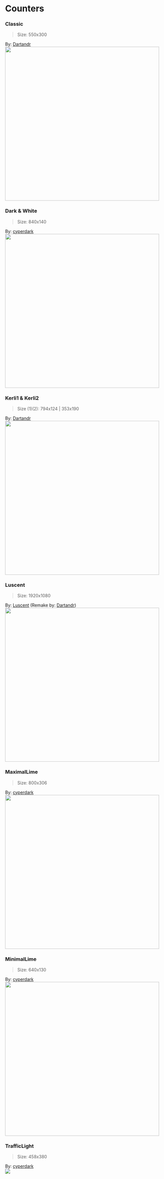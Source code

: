 # Counters
### Classic
> Size: 550x300

By: [Dartandr][1]<br>
<img src="https://i.imgur.com/GTHccbl.jpg" width="500">

### Dark & White
> Size: 840x140

By: [cyperdark][2]<br>
<img src="https://i.imgur.com/mBN375B.jpg" width="500">

### Kerli1 & Kerli2
> Size (1)(2): 794x124 | 353x190

By: [Dartandr][1]<br>
<img src="https://i.imgur.com/n2w260o.jpg" width="500">

### Luscent
> Size: 1920x1080

By: [Luscent][3] (Remake by: [Dartandr][1])<br>
<img src="https://i.imgur.com/oxTPp21.jpg" width="500">

### MaximalLime
> Size: 800x306

By: [cyperdark][2]<br>
<img src="https://i.imgur.com/aNE00h3.jpg" width="500">

### MinimalLime
> Size: 640x130

By: [cyperdark][2]<br>
<img src="https://i.imgur.com/FkYX8E7.jpg" width="500">

### TrafficLight
> Size: 458x380

By: [cyperdark][2]<br>
<img src="https://i.imgur.com/MGy5igb.jpg">

[1]: https://github.com/Dartandr
[2]: https://github.com/cyperdark
[3]: https://github.com/inix1257